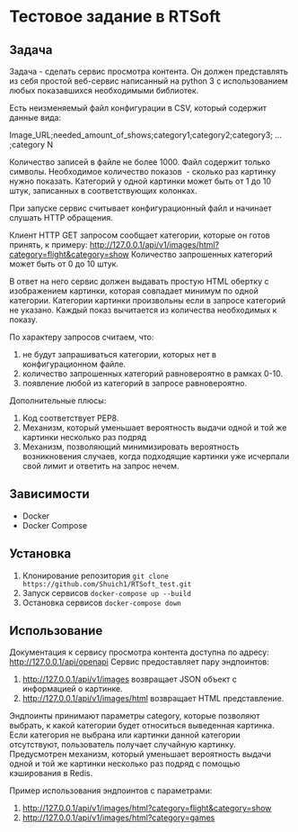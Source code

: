 Тестовое задание в RTSoft
=========================

## Задача
Задача - сделать сервис просмотра контента.
Он должен представлять из себя простой веб-сервис написанный на python 3 с использованием любых показавшихся необходимыми библиотек.

Есть неизменяемый файл конфигурации в CSV, который содержит данные вида:

Image_URL;needed_amount_of_shows;category1;category2;category3; … ;category N

Количество записей в файле не более 1000. 
Файл содержит только символы.
Необходимое количество показов  - сколько раз картинку нужно показать. 
Категорий у одной картинки может быть от 1 до 10 штук, записанных в соответствующих колонках.

При запуске сервис считывает конфигурационный файл и начинает слушать HTTP обращения.

Клиент HTTP GET запросом сообщает категории, которые он готов принять, к примеру:
http://127.0.0.1/api/v1/images/html?category=flight&category=show
Количество запрошенных категорий может быть от 0 до 10 штук.

В ответ на него сервис должен выдавать простую HTML обертку с изображением картинки, которая совпадает минимум по одной категории.
Категории картинки произвольны если в запросе категорий не указано. 
Каждый показ вычитается из количества необходимых к показу.

По характеру запросов считаем, что:
1. не будут запрашиваться категории, которых нет в конфигурационном файле.
2. количество запрошенных категорий равновероятно в рамках 0-10.
3. появление любой из категорий в запросе равновероятно.

Дополнительные плюсы:
1. Код соответствует PEP8.
2. Механизм, который уменьшает вероятность выдачи одной и той же картинки несколько раз подряд 
3. Механизм, позволяющий минимизировать вероятность возникновения случаев, когда подходящие картинки уже исчерпали свой лимит и ответить на запрос нечем.

## Зависимости
- Docker
- Docker Compose

## Установка
1. Клонирование репозитория `git clone https://github.com/Shuich1/RTSoft_test.git`
2. Запуск сервисов `docker-compose up --build`
3. Остановка сервисов `docker-compose down`

## Использование

Документация к сервису просмотра контента доступна по адресу: http://127.0.0.1/api/openapi
Сервис предоставляет пару эндпоинтов: 
1. http://127.0.0.1/api/v1/images возвращает JSON объект с информацией о картинке.
2. http://127.0.0.1/api/v1/images/html возвращает HTML представление.

Эндпоинты принимают параметры category, которые позволяют выбрать, к какой категории будет относиться
выведенная картинка. Если категория не выбрана или картинки данной категории отсутствуют, пользователь получает случайную картинку. Предусмотрен механизм, который уменьшает вероятность выдачи одной и той же картинки несколько раз подряд с помощью кэширования в Redis.

Пример использования эндпоинтов с параметрами:
1. http://127.0.0.1/api/v1/images/html?category=flight&category=show
2. http://127.0.0.1/api/v1/images/html?category=games